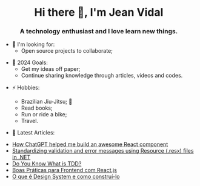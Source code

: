 <h1 align="center">Hi there 👋, I'm Jean Vidal</h1>
<h3 align="center">A technology enthusiast and I love learn new things.</h3>

* 👯 I'm looking for:
    * Open source projects to collaborate;

- 🥅 2024 Goals: 
    - Get my ideas off paper;
    - Continue sharing knowledge through articles, videos and codes.

* ⚡ Hobbies:
    * Brazilian Jiu-Jitsu; 💪
    * Read books;
    * Run or ride a bike;
    * Travel.

* 📑 Latest Articles:
<!-- ARTICLES:START -->
- [How ChatGPT helped me build an awesome React component](https://jvidaln.medium.com/how-chatgpt-helped-me-build-an-awesome-react-component-df3bdac48012?source=rss-106090e127e5------2)
- [Standardizing validation and error messages using Resource (.resx) files in .NET](https://jvidaln.medium.com/standardizing-validation-and-error-messages-using-resource-resx-files-in-net-e18dedea55dd?source=rss-106090e127e5------2)
- [Do You Know What is TDD?](https://jvidaln.medium.com/do-you-know-what-is-tdd-b07c7b22bee6?source=rss-106090e127e5------2)
- [Boas Práticas para Frontend com React.js](https://jvidaln.medium.com/boas-pr%C3%A1ticas-para-frontend-com-react-js-75993e96af42?source=rss-106090e127e5------2)
- [O que é Design System e como construí-lo](https://jvidaln.medium.com/o-que-%C3%A9-design-system-e-como-constru%C3%AD-lo-b592c6811209?source=rss-106090e127e5------2)
<!-- ARTICLES:END -->
